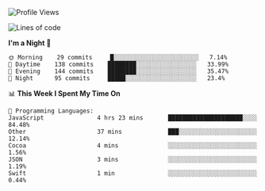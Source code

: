 <!--START_SECTION:waka-->
![Profile Views](http://img.shields.io/badge/Profile%20Views-55-blue)

![Lines of code](https://img.shields.io/badge/From%20Hello%20World%20I%27ve%20Written-150688%20lines%20of%20code-blue)

**I'm a Night 🦉** 

```text
🌞 Morning    29 commits     █░░░░░░░░░░░░░░░░░░░░░░░░   7.14% 
🌆 Daytime    138 commits    ████████░░░░░░░░░░░░░░░░░   33.99% 
🌃 Evening    144 commits    ████████░░░░░░░░░░░░░░░░░   35.47% 
🌙 Night      95 commits     █████░░░░░░░░░░░░░░░░░░░░   23.4%

```


📊 **This Week I Spent My Time On** 

```text
💬 Programming Languages: 
JavaScript               4 hrs 23 mins       █████████████████████░░░░   84.48% 
Other                    37 mins             ███░░░░░░░░░░░░░░░░░░░░░░   12.14% 
Cocoa                    4 mins              ░░░░░░░░░░░░░░░░░░░░░░░░░   1.56% 
JSON                     3 mins              ░░░░░░░░░░░░░░░░░░░░░░░░░   1.19% 
Swift                    1 min               ░░░░░░░░░░░░░░░░░░░░░░░░░   0.44%

```


<!--END_SECTION:waka-->
